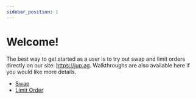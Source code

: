 ```yaml
---
sidebar_position: 1
---
```


# Welcome!
 
The best way to get started as a user is to try out swap and limit orders directly on our site: https://jup.ag. Walkthroughs are also available here if you would like more details. 

- [Swap](/guides/swap)
- [Limit Order](/guides/limit-order)